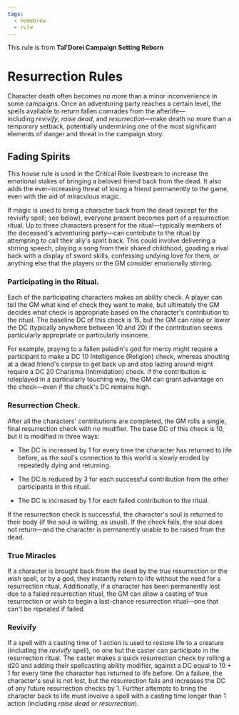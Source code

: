 ```yaml
---
tags:
  - homebrew
  - rule
---
```

This rule is from **Tal'Dorei Campaign Setting Reborn**
# Resurrection Rules 
Character death often becomes no more than a minor inconvenience in some campaigns. Once an adventuring party reaches a certain level, the spells available to return fallen comrades from the afterlife—including *revivify*, *raise dead*, and *resurrection*—make death no more than a temporary setback, potentially undermining one of the most significant elements of danger and threat in the campaign story. 
## Fading Spirits  
This house rule is used in the Critical Role livestream to increase the emotional stakes of bringing a beloved friend back from the dead. It also adds the ever-increasing threat of losing a friend permanently to the game, even with the aid of miraculous magic.

If magic is used to bring a character back from the dead (except for the revivify spell; see below), everyone present becomes part of a resurrection ritual. Up to three characters present for the ritual—typically members of the deceased's adventuring party—can contribute to the ritual by attempting to call their ally's spirit back. This could involve delivering a stirring speech, playing a song from their shared childhood, goading a rival back with a display of sword skills, confessing undying love for them, or anything else that the players or the GM consider emotionally stirring.

### Participating in the Ritual.
Each of the participating characters makes an ability check. A player can tell the GM what kind of check they want to make, but ultimately the GM decides what check is appropriate based on the character's contribution to the ritual. The baseline DC of this check is 15, but the GM can raise or lower the DC (typically anywhere between 10 and 20) if the contribution seems particularly appropriate or particularly insincere.

For example, praying to a fallen paladin's god for mercy might require a participant to make a DC 10 Intelligence (Religion) check, whereas shouting at a dead friend's corpse to get back up and stop lazing around might require a DC 20 Charisma (Intimidation) check. If the contribution is roleplayed in a particularly touching way, the GM can grant advantage on the check—even if the check's DC remains high.

### Resurrection Check. 
After all the characters' contributions are completed, the GM rolls a single, final resurrection check with no modifier. The base DC of this check is 10, but it is modified in three ways:

- The DC is increased by 1 for every time the character has returned to life before, as the soul's connection to this world is slowly eroded by repeatedly dying and returning.

- The DC is reduced by 3 for each successful contribution from the other participants in this ritual.

- The DC is increased by 1 for each failed contribution to the ritual.

If the resurrection check is successful, the character's soul is returned to their body (if the soul is willing, as usual). If the check fails, the soul does not return—and the character is permanently unable to be raised from the dead.

### True Miracles
If a character is brought back from the dead by the true resurrection or the *wish* spell, or by a god, they instantly return to life without the need for a resurrection ritual. Additionally, if a character has been permanently lost due to a failed resurrection ritual, the GM can allow a casting of true resurrection or wish to begin a last-chance resurrection ritual—one that can't be repeated if failed.

### Revivify
If a spell with a casting time of 1 action is used to restore life to a creature (including the *revivify* spell), no one but the caster can participate in the resurrection ritual. The caster makes a quick resurrection check by rolling a d20 and adding their spellcasting ability modifier, against a DC equal to 10 + 1 for every time the character has returned to life before. On a failure, the character's soul is not lost, but the resurrection fails and increases the DC of any future resurrection checks by 1. Further attempts to bring the character back to life must involve a spell with a casting time longer than 1 action (including *raise dead* or *resurrection*).